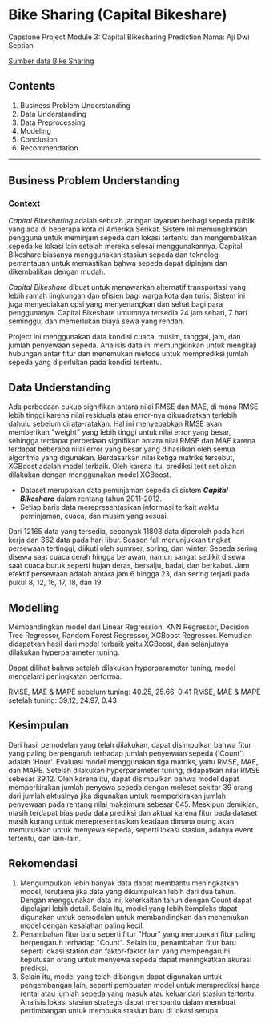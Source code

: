 # **Bike Sharing (Capital Bikeshare)**

Capstone Project Module 3: Capital Bikesharing Prediction
Nama: Aji Dwi Septian

[Sumber data Bike Sharing](https://capitalbikeshare.com/system-data) 

## **Contents**

1. Business Problem Understanding
2. Data Understanding
3. Data Preprocessing
4. Modeling
5. Conclusion
6. Recommendation

****

## Business Problem Understanding
### Context

*Capital Bikesharing* adalah sebuah jaringan layanan berbagi sepeda publik yang ada di beberapa kota di Amerika Serikat. Sistem ini memungkinkan pengguna untuk meminjam sepeda dari lokasi tertentu dan mengembalikan sepeda ke lokasi lain setelah mereka selesai menggunakannya. Capital Bikeshare biasanya menggunakan stasiun sepeda dan teknologi pemantauan untuk memastikan bahwa sepeda dapat dipinjam dan dikembalikan dengan mudah.

*Capital Bikeshare* dibuat untuk menawarkan alternatif transportasi yang lebih ramah lingkungan dan efisien bagi warga kota dan turis. Sistem ini juga menyediakan opsi yang menyenangkan dan sehat bagi para penggunanya. Capital Bikeshare umumnya tersedia 24 jam sehari, 7 hari seminggu, dan memerlukan biaya sewa yang rendah.

Project ini menggunakan data kondisi cuaca, musim, tanggal, jam, dan jumlah penyewaan sepeda. Analisis data ini memungkinkan untuk mengkaji hubungan antar fitur dan menemukan metode untuk memprediksi jumlah sepeda yang diperlukan pada kondisi tertentu.


## Data Understanding
Ada perbedaan cukup signifikan antara nilai RMSE dan MAE, di mana RMSE lebih tinggi karena nilai residuals atau error-nya dikuadratkan terlebih dahulu sebelum dirata-ratakan. Hal ini menyebabkan RMSE akan memberikan "weight" yang lebih tinggi untuk nilai error yang besar, sehingga terdapat perbedaan signifikan antara nilai RMSE dan MAE karena terdapat beberapa nilai error yang besar yang dihasilkan oleh semua algoritma yang digunakan. Berdasarkan nilai ketiga matriks tersebut, XGBoost adalah model terbaik. Oleh karena itu, prediksi test set akan dilakukan dengan menggunakan model XGBoost.
- Dataset merupakan data peminjaman sepeda di sistem ***Capital Bikeshare*** dalam rentang tahun 2011-2012.
- Setiap baris data merepresentasikan informasi terkait waktu peminjaman, cuaca, dan musim yang sesuai.

Dari 12165 data yang tersedia, sebanyak 11803 data diperoleh pada hari kerja dan 362 data pada hari libur. Season fall menunjukkan tingkat persewaan tertinggi, diikuti oleh summer, spring, dan winter. Sepeda sering disewa saat cuaca cerah hingga berawan, namun sangat sedikit disewa saat cuaca buruk seperti hujan deras, bersalju, badai, dan berkabut. Jam efektif persewaan adalah antara jam 6 hingga 23, dan sering terjadi pada pukul 8, 12, 16, 17, 18, dan 19.

## Modelling
Membandingkan model dari Linear Regression, KNN Regressor, Decision Tree Regressor, Random Forest Regressor, XGBoost Regressor. Kemudian didapatkan hasil dari model terbaik yaitu XGBoost, dan selanjutnya dilakukan hyperparameter tuning.

Dapat dilihat bahwa setelah dilakukan hyperparameter tuning, model mengalami peningkatan performa.

RMSE, MAE & MAPE sebelum tuning: 40.25, 25.66, 0.41
RMSE, MAE & MAPE setelah tuning: 39.12, 24.97, 0.43

## Kesimpulan
Dari hasil pemodelan yang telah dilakukan, dapat disimpulkan bahwa fitur yang paling berpengaruh terhadap jumlah penyewaan sepeda ('Count') adalah 'Hour'. Evaluasi model menggunakan tiga matriks, yaitu RMSE, MAE, dan MAPE. Setelah dilakukan hyperparameter tuning, didapatkan nilai RMSE sebesar 39,12. Oleh karena itu, dapat disimpulkan bahwa model dapat memperkirakan jumlah penyewa sepeda dengan meleset sekitar 39 orang dari jumlah aktualnya jika digunakan untuk memperkirakan jumlah penyewaan pada rentang nilai maksimum sebesar 645. Meskipun demikian, masih terdapat bias pada data prediksi dan aktual karena fitur pada dataset masih kurang untuk merepresentasikan keadaan dimana orang akan memutuskan untuk menyewa sepeda, seperti lokasi stasiun, adanya event tertentu, dan lain-lain.

## Rekomendasi
1. Mengumpulkan lebih banyak data dapat membantu meningkatkan model, terutama jika data yang dikumpulkan lebih dari dua tahun. Dengan menggunakan data ini, keterkaitan tahun dengan Count dapat dipelajari lebih detail. Selain itu, model yang lebih kompleks dapat digunakan untuk pemodelan untuk membandingkan dan menemukan model dengan kesalahan paling kecil.
2. Penambahan fitur baru seperti fitur "Hour" yang merupakan fitur paling berpengaruh terhadap "Count". Selain itu, penambahan fitur baru seperti lokasi station dan faktor-faktor lain yang mempengaruhi keputusan orang untuk menyewa sepeda dapat meningkatkan akurasi prediksi.
3. Selain itu, model yang telah dibangun dapat digunakan untuk pengembangan lain, seperti pembuatan model untuk memprediksi harga rental atau jumlah sepeda yang masuk atau keluar dari stasiun tertentu. Analisis lokasi stasiun strategis dapat membantu dalam membuat pertimbangan untuk membuka stasiun baru di lokasi serupa.



